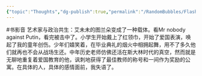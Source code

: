 ```yaml
---
{"topic":"Thoughts","dg-publish":true,"permalink":"/RandomBubbles/FlashThoughts/2025-05-28/","dgPassFrontmatter":true,"noteIcon":""}
---
```


#书影音 艺术家与政治共生：艾未未的图兰朵变成了一种载体。看Mr nobody against Putin，看完被击中了。小学生开始戴上了红领巾，开始了爱国表演，唤起了我的童年创伤。少年们嬉笑着，在毕业典礼的烟火中相拥起舞，用不了多久他们就再也不会从战场生还。中年历史老师仿佛还活在斯大林时代的真空，然而就是无聊地重复着爱国教育的他，讽刺地获得了最佳教师的称号和一间作为奖励的公寓。在具体的人，具体的感情面前，我失语了。